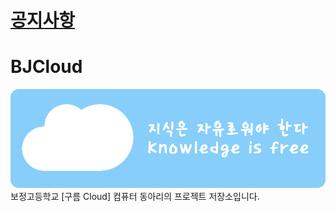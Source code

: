 # [공지사항](/Notices/Notice.md)

# BJCloud
![Banner](Images/Cloud_Banner/Cloud_Banner.png)
보정고등학교 [구름 Cloud] 컴퓨터 동아리의 프로젝트 저장소입니다.
